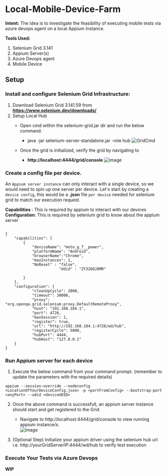 # Local-Mobile-Device-Farm
**Intent:** The idea is to investigate the feasibility of executing mobile tests via azure devops agent on a local Appium Instance.

**Tools Used:**
1.	Selenium Grid 3.141
2.	Appium Server(s)
3.	Azure Devops agent 
4.	Mobile Device

## Setup
### Install and configure Selenium Grid Infrastructure:
1.	Download Selenium Grid 3.141.59 from **https://www.selenium.dev/downloads/**
2.	Setup Local Hub 
	-	Open cmd within the selenium-grid.jar dir and run the below command.
		-	java -jar selenium-server-standalone.jar -role hub 
		    ![GridCmd](https://user-images.githubusercontent.com/46636658/115090074-e020ac80-9ee1-11eb-90f3-17362b29a2ac.png)
	 
    - Once the grid is initialized, verify the grid by navigating to 
       -  **http://localhost:4444/grid/console**
           ![image](https://user-images.githubusercontent.com/46636658/115090169-22e28480-9ee2-11eb-9718-4844d2da744b.png)



### Create a config file per device.
An `Appium server instance` can only interact with a single device, so we would need to spin up one server per device.
Let's start by creating a `device config`, this would be a **.json** file `per device` needed for selenium grid to match our execution request.

**Capabilities** : This is required by appium to interact with our devices
**Configuration**: This is required by selenium grid to know about the appium server

``` 

{
	"capabilities": [
    	{
			"deviceName": "moto_g_7__power",
			"platformName": "Android",
			"browserName":"Chrome",
			"maxInstances": 1,
			"NoReset" : "false",
                        "Udid" : "ZY326QJ8MR"
			
    	}
	],
	"configuration": {
			"cleanUpCycle": 2000,
			"timeout": 30000,
			"proxy": "org.openqa.grid.selenium.proxy.DefaultRemoteProxy",
			"host": "192.168.184.1",
			"port": 4726,
			"maxSession": 1,
			"register": true,
			"url": "http://192.168.184.1:4726/wd/hub",
			"registerCycle": 5000,
			"hubPort": 4444,
			"hubHost": "127.0.0.1"
	}
}
```

### Run Appium server for each device

1.	Execute the below command from your command prompt.
	(remember to update the parameters with the required details)

``` 
appium --session-override --nodeconfig <LocationOfYourDeviceConfig.json> -p <portFromConfig> --bootstrap-port <anyPort> --udid <deviceUDID>

```

2.	Once the above command is successfull, an appium server instance should start and get registered to the Grid.
	   - 	Navigate to http://localhost:4444/grid/console to view running appium instance/s.	   	
			![image](https://user-images.githubusercontent.com/46636658/115158646-2d755900-a05d-11eb-8812-f95cbb67b669.png)
			

3. 	(Optional Step) Initialize your appium driver using the selenium hub url i.e. http://yourGridServerIP:4444/wd/hub to verify test execution
	 	


### Execute Your Tests via Azure Devops 
**WIP**
